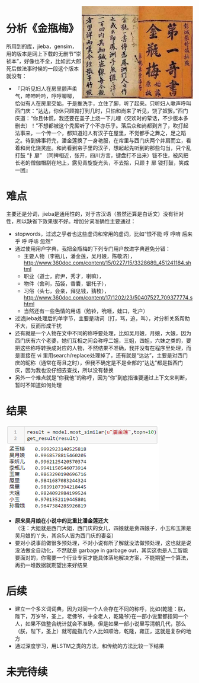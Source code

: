 <div align="center">
<img src='image/book.png' style="float:right" height="250" width="300">
</div>   

分析《金瓶梅》
========
所用到的库，jieba，gensim，用的版本是网上下载的无删节“崇祯本”，好像也不全，比如武大郎死后做法事时候的一段这个版本就没有：
* 『只听见妇人在房里颤声柔气，呻呻吟吟，哼哼唧唧，恰似有人在房里交姤，于是推洗手，立住了脚，听了起来。只听妇人嗽声呼叫西门庆：“达达，你休只顾搧打到几时，只怕和尚来了听见，饶了奴罢。”西门庆道：“你且休慌，我还要在盖子上烧一下儿哩（交欢时的荤话，不少版本多删去）！”不想都被这个秃厮听了个不亦乐乎。落后众和尚都到齐了，吹打起法事来，一个传一个，都知道妇人有汉子在屋里，不觉都手之舞之，足之蹈之。待到佛事将完，潘金莲换了一身艳服，在帘里与西门庆两个并肩而立，看着和尚化烧灵座。和尚看到帘子里的汉子，想起起先听到的那些勾当，只个乱打鼓 “扌扉” （同捭相近，张开，四川方言，键盘打不出来）钹不住，被风把长老的僧伽帽刮在地上，露见青旋旋光头，不去拾，只顾 扌扉 钹打鼓，笑成一团』


难点
========
主要还是分词，jieba是通用性的，对于古汉语（虽然还算是白话文）没有针对性，所以缺省下效果很不好。增加分词准确性主要通过：

* stopwords，过滤之乎者也这些虚词和常用的虚词，比如“恨不能 哼 哼唷 后来 乎 呼 呼哧 忽然”
* 通过使用用户字典，我把金瓶梅的下列专门用户放进字典避免分错：
    * 主要人物（李瓶儿，潘金莲，吴月娘，陈敬济），
      http://www.360doc.com/content/15/0227/15/3328689_451241184.shtml
    * 职业（道士，府尹，秀才，喇嘛），
    * 物件（舍利，茄袋，香囊，银托子），
    * 习俗（头七，会亲，拜见钱，猜枚），
      http://www.360doc.com/content/17/1202/23/50407527_709377774.shtml
    * 当然还有一些色情的用语（勉铃，吮咂，蛙口，牝户）
* 过滤jieba处理后的单字节，主要是动词（打，骂，追，叫），对分析关系帮助不大，反而形成干扰
* 还有就是一个人物在文中不同的称呼要处理，比如吴月娘，月娘，大娘，因为西门庆有六个老婆，她们互相之间会称呼二姐，三姐，四姐，六妹之类的，要把这些称呼转换成对应的人物，不然结果不准确，我并没有在程序里处理，而是直接在 vi 里用search/replace处理掉了，还有就是“达达”，主要是对西门庆的昵称（通常在苟且之时），但我不确定是不是全部的“达达”都是指西门庆，因为我也没仔细去查找，所以没有替换
* 另外一个难点就是“你我他”的称呼，因为“你”到底指谁要通过上下文来判断，暂时不知道如何处理


结果
========
![](image/screenshot-1.png)

* <b>原来吴月娘在小说中的比重比潘金莲还大</b><br>
（注：大姐就是西门大姐，西门庆的女儿，四娘就是贲四娘子，小玉和玉箫是吴月娘的丫头，其余5人皆为西门庆的妻妾）
* 要对小说事前做很多预处理，不对小说有所了解就没法做预处理，这也就是说没法做全自动化，不然就是 garbage in garbage out，其实这也是人工智能要面对的，你需要一个行业专家才能具体落地解决方案，不能期望一个算法，再扔一堆数据就期望出来好结果

后续
========
* 建立一个多义词词典，因为对同一个人会存在不同的称呼，比如{乾隆：朕，陛下，万岁爷，圣上，老佛爷，十全老人，乾隆爷}在一部小说里都指同一个人，如果不做整合统计就会不准确，但是如果一部小说里写清朝几代，那么（朕，陛下，圣上）就可能指几个人比如顺治，乾隆，雍正，这就是复杂的地方
* 通过深度学习，用LSTM之类的方法，和传统的方法比较一下结果


未完待续
========
